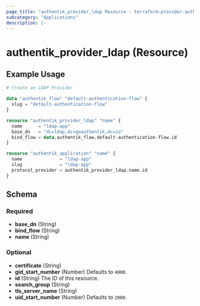 ```yaml
---
page_title: "authentik_provider_ldap Resource - terraform-provider-authentik"
subcategory: "Applications"
description: |-
---
```


# authentik_provider_ldap (Resource)

## Example Usage

```terraform
# Create an LDAP Provider

data "authentik_flow" "default-authentication-flow" {
  slug = "default-authentication-flow"
}

resource "authentik_provider_ldap" "name" {
  name      = "ldap-app"
  base_dn   = "dc=ldap,dc=goauthentik,dc=io"
  bind_flow = data.authentik_flow.default-authentication-flow.id
}

resource "authentik_application" "name" {
  name              = "ldap-app"
  slug              = "ldap-app"
  protocol_provider = authentik_provider_ldap.name.id
}
```

<!-- schema generated by tfplugindocs -->
## Schema

### Required

- **base_dn** (String)
- **bind_flow** (String)
- **name** (String)

### Optional

- **certificate** (String)
- **gid_start_number** (Number) Defaults to `4000`.
- **id** (String) The ID of this resource.
- **search_group** (String)
- **tls_server_name** (String)
- **uid_start_number** (Number) Defaults to `2000`.
